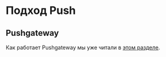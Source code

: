 # Подход Push

## Pushgateway

Как работает Pushgateway мы уже читали в [этом разделе](https://github.com/lamjob1993/linux-monitoring/blob/main/prometheus/beginning/9.1%20Pushgateway.md).
